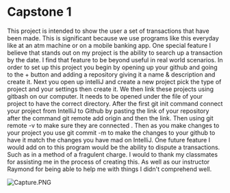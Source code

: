 # Capstone 1 
 This project is intended to show the user a set of transactions that have been made. This is significant because we use programs like this everyday like at an atm machine or on a mobile banking app. One special feature I believe that stands out on my project is the ability to search up a transaction by the date. I find that feature to be beyond useful in real world scenarios. In order to set up this project you begin by opening up your github and going to the + button and adding a repository giving it a name & description and create it. Next you open up intelliJ and create a new project pick the type of project and your settings then create it. We then link these projects using gitbash on our computer. It needs to be opened under the file of your project to have the correct directory. After the first git init command connect your project from IntelliJ to Github by pasting the link of your repository after the command git remote add origin and then the link. Then using git remote -v to make sure they are connected . Then as you make changes to your project you use git commit -m to make the changes to your github to have it match the changes you have mad on IntelliJ.       One future feature I would add on to this program would be the ability to dispute a transactions. Such as in a method of a fragulent charge. I would to thank my classmates for assisting me in the process of creating this. As well as our instructor Raymond for being able to help me with things I didn't comprehend well.
  
![Capture.PNG](..%2F..%2F..%2FUsers%2FStudent%2FDesktop%2FCapture.PNG)